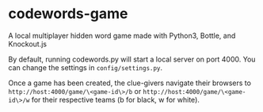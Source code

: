 # codewords-game
A local multiplayer hidden word game made with Python3, Bottle, and Knockout.js

By default, running codewords.py will start a local server on port 4000.  You can change the settings in `config/settings.py`.

Once a game has been created, the clue-givers navigate their browsers to 
`http://host:4000/game/\<game-id\>/b`
or 
`http://host:4000/game/\<game-id\>/w`
for their respective teams (b for black, w for white).
